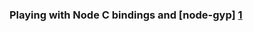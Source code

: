 ### Playing with Node C bindings and [node-gyp] [1] 

[1]: https://github.com/TooTallNate/node-gyp "node-gyp"

